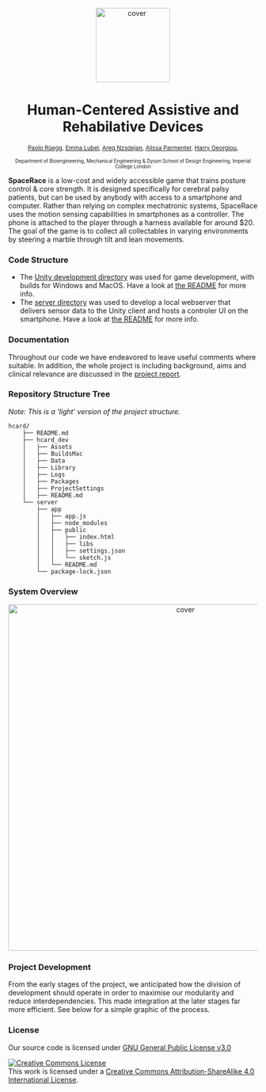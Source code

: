 <p  align="center"><img width="150" src=".github/Logo.png" alt="cover"></p>
<h1 align="center">
  Human-Centered Assistive and Rehabilative Devices
</h1>

<p  align="center">
<sup>
  <a href="https://github.com/pa17">Paolo Rüegg</a>, 
  <a href="https://github.com/emmlub">Emma Lubel</a>, 
  <a href="https://github.com/nzsdejan77">Areg Nzsdejan</a>, 
  <a href="https://github.com/Alissa-1998">Alissa Parmenter</a>, 
  <a href="https://github.com/CharisGeo">Harry Georgiou</a>, 
</sup>
</p>

<p  align="center">
<sup><sup>
  Department of Bioengineering, Mechanical Engineering & Dyson School of Design Engineering, Imperial College London
</sup></sup>
</p>

<!-- <h4 align="center">
  <a href="#">More information coming soon...</a>
  <br><br>
 <img width="80" src="http://readthedocs.org/projects/de3-rob1-chess/badge/?version=latest" alt="Documentation Status"> 
</h4> -->

<!-- 
<p align="center">
	<sub>Design Engineering, Imperial College London</sub>
</p>
<br>
<p align="center">
	<a href="https://vimeo.com/291377091" >
	<img width="600" src="vimeo.png" alt="Click to play"></a>
</h1>
<br>
-->

**SpaceRace** is a low-cost and widely accessible game that trains posture control & core strength. It is designed specifically for cerebral palsy patients, but can be used by anybody with access to a smartphone and computer. Rather than relying on complex mechatronic systems, SpaceRace uses the motion sensing capabilities in smartphones as a controller. The phone is attached to the player through a harness available for around $20. The goal of the game is to collect all collectables in varying environments by steering a marble through tilt and lean movements.  

### Code Structure

- The [Unity development directory](https://github.com/pa17/hcard/hcard_dev/) was used for game development, with builds for Windows and MacOS. Have a look at [the README](https://github.com/pa17/hcard/server/) for more info.
- The [server directory](https://github.com/pa17/hcard/server/) was used to develop a local webserver that delivers sensor data to the Unity client and hosts a controler UI on the smartphone. Have a look at [the README](https://github.com/pa17/hcard/server/) for more info.

### Documentation

Throughout our code we have endeavored to leave useful comments where suitable. In addition, the whole project is including background, aims and clinical relevance are discussed in the [project report](https://github.com/pa17/hcard/projectReport/).

### Repository Structure Tree

*Note: This is a 'light' version of the project structure.*

```
hcard/
    ├── README.md
    ├── hcard_dev
    │   ├── Assets
    │   ├── BuildsMac
    │   ├── Data
    │   ├── Library
    │   ├── Logs
    │   ├── Packages
    │   ├── ProjectSettings
    │   ├── README.md
    └── server
        ├── app
        │   ├── app.js
        │   ├── node_modules
        │   ├── public
        │   │   ├── index.html
        │   │   ├── libs
        │   │   ├── settings.json
        │   │   └── sketch.js
        │   └── README.md
        └── package-lock.json
```

### System Overview

<p align="center"><img width="700" src=".github/SystemOverview.png" alt="cover"></p>

### Project Development



From the early stages of the project, we anticipated how the division of development should operate in order to maximise our modularity and reduce interdependencies. This made integration at the later stages far more efficient. See below for a simple graphic of the process.

### License

Our source code is licensed under [GNU General Public License v3.0](LICENSE)

<a rel="license" href="http://creativecommons.org/licenses/by-sa/4.0/"><img alt="Creative Commons License" style="border-width:0" src="https://i.creativecommons.org/l/by-sa/4.0/88x31.png" /></a><br />This work is licensed under a <a rel="license" href="http://creativecommons.org/licenses/by-sa/4.0/">Creative Commons Attribution-ShareAlike 4.0 International License</a>.